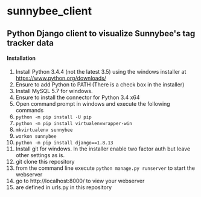 # sunnybee_client
## Python Django client to visualize Sunnybee's tag tracker data


#### Installation
1. Install Python 3.4.4 (not the latest 3.5) using the windows installer at https://www.python.org/downloads/ 
1. Ensure to add Python to PATH (There is a check box in the installer)
1. Install MySQL 5.7 for windows. 
1. Ensure to install the connector for Python 3.4 x64
1. Open command prompt in windows and execute the following commands
1. `python -m pip install -U pip`
1. `python -m pip install virtualenvwrapper-win`
1. `mkvirtualenv sunnybee`
1. `workon sunnybee`
1. `python -m pip install django==1.8.13`
1. Install git for windows. In the installer enable two factor auth but leave other settings as is.
1. git clone this repository
1. from the command line execute `python manage.py runserver` to start the webserver
1. go to http://localhost:8000/<endpoint> to view your webserver
1. <endpoints> are defined in urls.py in this repository
